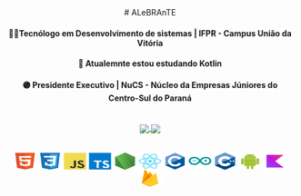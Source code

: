 
<div align="center">
# ALeBRAnTE

#### 👩‍🎓Tecnólogo em Desenvolvimento de sistemas | IFPR - Campus União da Vitória
#### 🌱 Atualemnte estou estudando Kotlin
#### 🟣 Presidente Executivo | NuCS - Núcleo da Empresas Júniores do Centro-Sul do Paraná
</div>
<br>
<div align="center">
  <a href="https://github.com/ALeBRAnTE">
    
  <a href="https://github.com/ALeBRAnTE">
  <img height="180em"   align="center" src="https://github-readme-stats.vercel.app/api?username=ALeBRAnTE&show_icons=true&theme=dark"/>
</a>
<a href="https://github.com/ALeBRAnTE">
  <img height="180em"  align="center" src="https://github-readme-stats.vercel.app/api/top-langs/?username=ALeBRAnTE&layout=compact&langs_count=7&theme=dark" />
</a>
</div>
 <br>
<div  align="center"> 
  <div style="display: inline_block"><br>
  <img align="center" alt="HTML" height="30" width="40" src="https://raw.githubusercontent.com/devicons/devicon/master/icons/html5/html5-original.svg">
  <img align="center" alt="CSS" height="30" width="40" src="https://raw.githubusercontent.com/devicons/devicon/master/icons/css3/css3-original.svg">
  <img align="center" alt="js" height="30" width="40" src="https://raw.githubusercontent.com/devicons/devicon/master/icons/javascript/javascript-original.svg">
  <img align="center" alt="ts" height="30" width="40" src="https://raw.githubusercontent.com/devicons/devicon/master/icons/typescript/typescript-original.svg">
  <img align="center" alt="ts" height="30" width="40" src="https://raw.githubusercontent.com/devicons/devicon/master/icons/nodejs/nodejs-original.svg">
  <img align="center" alt="reactjs" height="30" width="40" src="https://raw.githubusercontent.com/devicons/devicon/master/icons/react/react-original.svg"> 
  <img align="center" alt="C" height="30" width="40" src="https://raw.githubusercontent.com/devicons/devicon/master/icons/c/c-original.svg">
  <img align="center" alt="Csharp" height="30" width="40" src="https://raw.githubusercontent.com/devicons/devicon/master/icons/arduino/arduino-original.svg">
  <img align="center" alt="Csharp" height="30" width="40" src="https://raw.githubusercontent.com/devicons/devicon/master/icons/cplusplus/cplusplus-original.svg"> 
  <img align="center" alt="Csharp" height="30" width="40" src="https://raw.githubusercontent.com/devicons/devicon/master/icons/android/android-original.svg">
  <img align="center" alt="Csharp" height="30" width="40" src="https://raw.githubusercontent.com/devicons/devicon/master/icons/kotlin/kotlin-original.svg"> 
  <img align="center" alt="Csharp" height="30" width="40" src="https://raw.githubusercontent.com/devicons/devicon/master/icons/firebase/firebase-original.svg">
</div>
</div>
